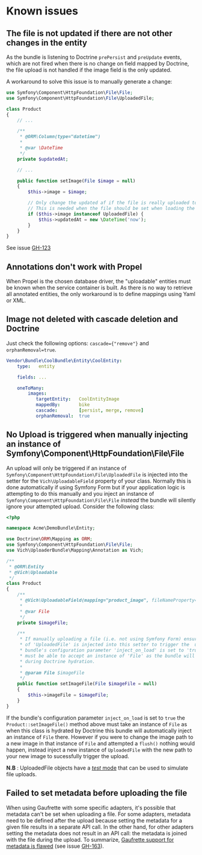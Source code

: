 Known issues
============

## The file is not updated if there are not other changes in the entity

As the bundle is listening to Doctrine `prePersist` and `preUpdate` events, which are not fired
when there is no change on field mapped by Doctrine, the file upload is not handled if the image field
is the only updated.

A workaround to solve this issue is to manually generate a change:

```php
use Symfony\Component\HttpFoundation\File\File;
use Symfony\Component\HttpFoundation\File\UploadedFile;

class Product
{
    // ...

    /**
     * @ORM\Column(type="datetime")
     *
     * @var \DateTime
     */
    private $updatedAt;

    // ...

    public function setImage(File $image = null)
    {
        $this->image = $image;

        // Only change the updated af if the file is really uploaded to avoid database updates.
        // This is needed when the file should be set when loading the entity.
        if ($this->image instanceof UploadedFile) {
            $this->updatedAt = new \DateTime('now');
        }
    }
}
```
See issue [GH-123](https://github.com/dustin10/VichUploaderBundle/issues/123)

## Annotations don't work with Propel

When Propel is the chosen database driver, the "uploadable" entities must be
known when the service container is built. As there is no way to retrieve all
annotated entities, the only workaround is to define mappings using Yaml or XML.

## Image not deleted with cascade deletion and Doctrine

Just check the following options: ```cascade={"remove"}``` and ```orphanRemoval=true```.

```yaml
Vendor\Bundle\CoolBundle\Entity\CoolEntity:
    type:   entity

    fields: ...

    oneToMany:
        images:
           targetEntity:   CoolEntityImage
           mappedBy:       bike
           cascade:        [persist, merge, remove]
           orphanRemoval:  true
```

## No Upload is triggered when manually injecting an instance of Symfony\Component\HttpFoundation\File\File

An upload will only be triggered if an instance of `Symfony\Component\HttpFoundation\File\UploadedFile`
is injected into the setter for the `Vich\UploadableField` property of your class. Normally this is done
automatically if using Symfony Form but if your application logic is attempting to do this manually and you
inject an instance of `Symfony\Component\HttpFoundation\File\File` *instead* the bundle will silently ignore
your attempted upload.
Consider the following class:

``` php
<?php

namespace Acme\DemoBundle\Entity;

use Doctrine\ORM\Mapping as ORM;
use Symfony\Component\HttpFoundation\File\File;
use Vich\UploaderBundle\Mapping\Annotation as Vich;

/**
 * @ORM\Entity
 * @Vich\Uploadable
 */
class Product
{
    /**
     * @Vich\UploadableField(mapping="product_image", fileNameProperty="imageName")
     *
     * @var File
     */
    private $imageFile;

    /**
     * If manually uploading a file (i.e. not using Symfony Form) ensure an instance
     * of 'UploadedFile' is injected into this setter to trigger the  update. If this
     * bundle's configuration parameter 'inject_on_load' is set to 'true' this setter
     * must be able to accept an instance of 'File' as the bundle will inject one here
     * during Doctrine hydration.
     *
     * @param File $imageFile
     */
    public function setImageFile(File $imageFile = null)
    {
        $this->imageFile = $imageFile;
    }
}
```

If the bundle's configuration parameter `inject_on_load` is set to `true` the `Product::setImageFile()`
method above must take an instance of `File` as when this class is hydrated by Doctrine this
bundle will automatically inject an instance of `File` there. However if you were to change
the image path to a new image in that instance of `File` and attempted a `flush()` nothing
would happen, instead inject a new instance of `UploadedFile` with the new path to your new
image to sucessfully trigger the upload.

**N.B** : UploadedFile objects have a [*test* mode](http://api.symfony.com/2.8/Symfony/Component/HttpFoundation/File/UploadedFile.html#method___construct) that can be used to simulate file uploads.

## Failed to set metadata before uploading the file

When using Gaufrette with some specific adapters, it's possible that metadata can't be set when uploading a file.
For some adapters, metadata need to be defined after the upload because setting the metadata for a given file results in a separate API call. In the other hand, for other adapters setting the metadata does not result in an API call: the metadata is joined with the file during the upload.
To summarize, [Gaufrette support for metadata is flawed](https://github.com/KnpLabs/Gaufrette/issues/108) (see issue [GH-163](https://github.com/dustin10/VichUploaderBundle/issues/163)).
